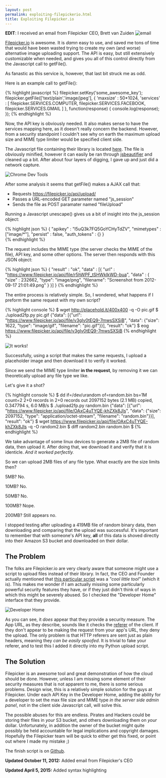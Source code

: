 ```yaml
---
layout: post
permalink: exploiting-filepickerio.html
title: Exploiting Filepicker.io
---
```

__EDIT__: I received an email from Filepicker CEO, Brett van Zuiden
![email](https://i.imgur.com/L1twK.png)

[Filepicker.io](http://filepicker.io) is awesome. It is _damn_ easy to use, and saved me tons of time that would have been wasted trying to create my own (and worse) alternative image uploading support. The API is easy, but still extensively customizable when needed, and gives you all of this control directly from the Javascript call to getFile().

As fanastic as this service is, however, that last bit struck me as odd.
<!-- Content Breaker -->

Here is an example call to getFile():

{% highlight javascript %}
filepicker.setKey('some_awesome_key');
filepicker.getFile(['text/plain','image/jpeg'], {
  'maxsize' : 50*1024,
  'services' : [
    filepicker.SERVICES.COMPUTER,
    filepicker.SERVICES.FACEBOOK,
    filepicker.SERVICES.GMAIL
  ]
}, function(response) {
 console.log(response);
});
{% endhighlight %}

Now, the API key is obviously needed. It also makes sense to have the services mapping here, as it doesn't really concern the backend. However, from a security standpoint I couldn't see why on earth the maximum upload size and MIME type limiter would be specified client side.

The Javascript file containing their library is located [here](http://api.filepicker.io/v0/filepicker.js). The file is obviously minified, however it can easily be ran through [jsbeautifier](http://jsbeautifier.org/) and cleaned up a bit. After about four layers of digging, I gave up and just did a network capture.

![Chrome Dev Tools](https://i.imgur.com/jpTNN.png)

After some analysis it seems that getFile() makes a AJAX call that:

*    Requests https://filepicker.io/api/upload/
*    Passes a URL-encoded GET parameter named "js_session"
*    Sends the file as POST paramater named "fileUpload"

Running a Javascript unescape() gives us a bit of insight into the js_session object:

{% highlight json %}
{
  "apikey" : "l5uQ3k7FQ5GoYCHyTdZV",
  "mimetypes" : ["image/*"],
  "persist" : false,
  "auth_tokens" : {}
}  
{% endhighlight %}

The request includes the MIME type (the server checks the MIME of the file), API key, and some other options.
The server then responds with this JSON object:

{% highlight json %}
{
  "result" : "ok",
  "data" : [{
    "url" : "https://www.filepicker.io/api/file/r5hWPF_tSHWkIkWD-bua",
    "data" : {
      "size" : 232662,
      "type": "image/png",
      "filename": "Screenshot from 2012-09-17 21:01:49.png"
    }
  }] 
} 
{% endhighlight %}

The entire process is relatively simple.
So, I wondered, what happens if I preform the same request with my own script?

{% highlight console %}
$ wget http://placehold.it/400x400 -q -O pic.gif
$ ./upload2fp.py pic.gif 
{"data": [{"url": "https://www.filepicker.io/api/file/v3gIv0tEQ9-7mwsSXSjB", "data": {"size": 1622, "type": "image/gif", "filename": "pic.gif"}}], "result": "ok"}
$ eog https://www.filepicker.io/api/file/v3gIv0tEQ9-7mwsSXSjB 
{% endhighlight %}

![It works!](https://i.imgur.com/reUKB.png)

Successfully, using a script that makes the same requests, I upload a placeholder image and then download it to verify it worked.

Since we send the MIME type limiter __in the request__, by removing it we can theoretically upload any file type we like.

Let's give it a shot?

{% highlight console %}
$ dd if=/dev/urandom of=random.bin bs=1M count=2
2+0 records in
2+0 records out
2097152 bytes (2.1 MB) copied, 0.347794 s, 6.0 MB/s
$ ./upload2fp.py random.bin
{"data": [{"url": "https://www.filepicker.io/api/file/OAxC4uTYQE-khZXk8Jls", "data": {"size": 2097152, "type": "application/octet-stream", "filename": "random.bin"}}], "result": "ok"}
$ wget https://www.filepicker.io/api/file/OAxC4uTYQE-khZXk8Jls -q -O random2.bin
$ diff random2.bin random.bin 
$ 
{% endhighlight %}

We take advantage of some linux devices to generate a 2MB file of random data, then upload it.
After doing that, we download it and verify that it is identicle. _And it worked perfectly._

So we can upload 2MB files of any file type. What exactly are the size limits then?

5MB? No.

10MB? No.

50MB? No.

100MB? Nope.

200MB? Still appears no.

I stopped testing after uploading a 419MB file of random binary data, then downloading and comparing that the upload was successful. It's important to remember that with someone's API key, __all__ of this data is shoved directly into their Amazon S3 bucket and downloaded on their dollar.

## The Problem

The folks are Filepicker.io are very clearly aware that someone might use a script to upload files instead of their library. In fact, the CEO and Founder actually mentioned that [this particular script](https://github.com/uams/geturl) was a _"cool little tool"_ (which it is). This makes me wonder if I am actually missing some particularly powerful security features they have, or if they just didn't think of ways in which this might be severely abused. So I checked the "Developer Home" interface that they provide.

![Developer Home](https://i.imgur.com/xpwvy.png)

As you can see, it _does_ appear that they provide a security measure. The App URL, as they describe, sounds like it checks the [referer](http://en.wikipedia.org/wiki/HTTP_referer) of the client. If they don't appear to be making the request from your app's URL, they deny the upload. The only problem is that HTTP referers are sent just as plain headers, meaning they _can be easily spoofed_. It is trivial to fake your referer, and to test this I added it directly into my Python upload script.

## The Solution

Filepicker is an awesome tool and great demonstration of how the cloud should be done. However, unless I am missing some element of their security measures that is not apparent to me, there is some serious problems. Design wise, this is a relatively simple solution for the guys at Filepicker. Under each API Key in the Developer Home, adding the ability for a developer to set the max file size and MIME type _in the server side admin panel_, not in the client side Javascript call, will solve this.

The possible abuses for this are endless. Pirates and Hackers could be storing their files in _your_ S3 bucket, and others downloading them on _your_ dollar. Unfortunately, in addition the owner of the bucket might quite possibly be held accountable for legal implications and copyright damages. Hopefully the Filepicker team will be quick to either get this fixed, or point out where I made my mistake ;)

The finish script is on [Github](https://github.com/chrisfosterelli/upload2fp).

__Updated October 11, 2012:__ Added email from Filepicker's CEO

__Updated April 5, 2015:__ Added syntax highlighting
